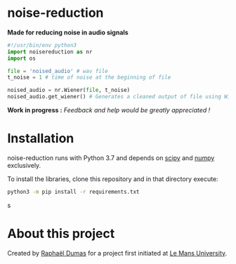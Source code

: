 # noise-reduction
**Made for reducing noise in audio signals**

```python
#!/usr/bin/env python3
import noisereduction as nr
import os

file = 'noised_audio' # wav file
t_noise = 1 # time of noise at the beginning of file

noised_audio = nr.Wiener(file, t_noise)
noised_audio.get_wiener() # Generates a cleaned output of file using Wiener filter
```

**Work in progress :** *Feedback and help would be greatly appreciated !*

# Installation
noise-reduction runs with Python 3.7 and depends on [scipy](https://www.scipy.org/) and [numpy](https://www.numpy.org/) exclusively.

To install the libraries, clone this repository and in that directory execute:
```sh
python3 -m pip install -r requirements.txt
```
s
# About this project
Created by [Raphaël Dumas](https://github.com/DumasRaphael) for a project first initiated at [Le Mans University](http://www.univ-lemans.fr/fr/index.html).

